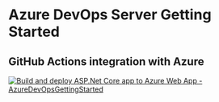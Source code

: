 # Azure DevOps Server Getting Started
## GitHub Actions integration with Azure

[![Build and deploy ASP.Net Core app to Azure Web App - AzureDevOpsGettingStarted](https://github.com/ArturWincenciak/AzureDevOpsGettingStarted/actions/workflows/main_azuredevopsgettingstarted.yml/badge.svg)](https://github.com/ArturWincenciak/AzureDevOpsGettingStarted/actions/workflows/main_azuredevopsgettingstarted.yml)
